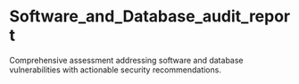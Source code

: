 # Software_and_Database_audit_report
Comprehensive assessment addressing software and database vulnerabilities with actionable security recommendations.
